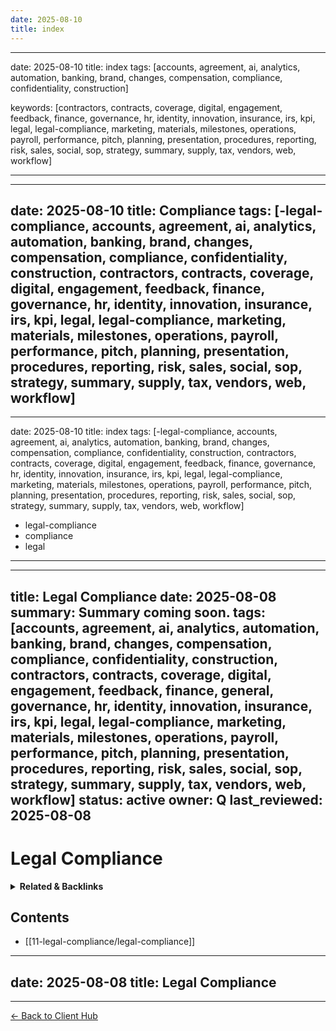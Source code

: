 ```yaml
---
date: 2025-08-10
title: index
---
```

---
date: 2025-08-10
title: index
tags: [accounts, agreement, ai, analytics, automation, banking, brand, changes, compensation, compliance, confidentiality, construction]

keywords: [contractors, contracts, coverage, digital, engagement, feedback, finance, governance, hr, identity, innovation, insurance, irs, kpi, legal, legal-compliance, marketing, materials, milestones, operations, payroll, performance, pitch, planning, presentation, procedures, reporting, risk, sales, social, sop, strategy, summary, supply, tax, vendors, web, workflow]

---
---
date: 2025-08-10
title: Compliance
tags: [-legal-compliance, accounts, agreement, ai, analytics, automation, banking, brand, changes, compensation, compliance, confidentiality, construction, contractors, contracts, coverage, digital, engagement, feedback, finance, governance, hr, identity, innovation, insurance, irs, kpi, legal, legal-compliance, marketing, materials, milestones, operations, payroll, performance, pitch, planning, presentation, procedures, reporting, risk, sales, social, sop, strategy, summary, supply, tax, vendors, web, workflow]
---
---
date: 2025-08-10
title: index
tags: [-legal-compliance, accounts, agreement, ai, analytics, automation, banking, brand, changes, compensation, compliance, confidentiality, construction, contractors, contracts, coverage, digital, engagement, feedback, finance, governance, hr, identity, innovation, insurance, irs, kpi, legal, legal-compliance, marketing, materials, milestones, operations, payroll, performance, pitch, planning, presentation, procedures, reporting, risk, sales, social, sop, strategy, summary, supply, tax, vendors, web, workflow]
  - legal-compliance
  - compliance
  - legal
---
---
title: Legal Compliance
date: 2025-08-08
summary: Summary coming soon.
tags: [accounts, agreement, ai, analytics, automation, banking, brand, changes, compensation, compliance, confidentiality, construction, contractors, contracts, coverage, digital, engagement, feedback, finance, general, governance, hr, identity, innovation, insurance, irs, kpi, legal, legal-compliance, marketing, materials, milestones, operations, payroll, performance, pitch, planning, presentation, procedures, reporting, risk, sales, social, sop, strategy, summary, supply, tax, vendors, web, workflow]
status: active
owner: Q
last_reviewed: 2025-08-08
---
# Legal Compliance

<!-- RELATED:START -->

<details>
<summary><strong>Related & Backlinks</strong></summary>

- [[01-scope/A-Your-Details]]
- [[01-scope/B-QiSuiteTM-Overview]]
- [[01-scope/C-Scope-of-Services]]
- [[01-scope/D-What-I-Do]]
- [[01-scope/E-What-I-DON-T-Do]]
- [[01-scope/F-What-I-Expect-From-You]]
- [[01-scope/G-KPIs-Goals]]
- [[02-investment/A-Investment-Payment-Terms]]
- [[02-investment/B-ROI-Payment-Projection-Example]]
- [[03-roadmap-strategies-faqs/A-Roadmap]]
- [[03-roadmap-strategies-faqs/B-Strategies]]
- [[03-roadmap-strategies-faqs/C-FAQs]]
- [[05-agreement/A. Agreement Sections]]
- [[07-financials/A-Assets/assets]]
- [[07-financials/B-Banks/banking]]
- [[07-financials/C-Contractors/payroll-contractors]]
- [[07-financials/D-Liability/loans-n-credit]]
- [[07-financials/E-Expenses/expenses]]
- [[07-financials/F-Entity-Docs/entity-docs]]
- [[07-financials/I-Insurance/insurance]]
- [[07-financials/O-Others/other-deductions]]
- [[07-financials/R-Reports/reports]]
- [[07-financials/T-Taxes/taxes]]
- [[08-marketing/A-Brand-Assets/logos-and-assets]]
- [[08-marketing/B-Sales-Materials/sales-materials]]
- [[08-marketing/D-Decks/brochures-and-decks]]
- [[08-marketing/E-Testimonials/testimonials]]
- [[08-marketing/F-Websites/website-and-socials]]
- [[08-marketing/marketing-overview]]
- [[09-operations/A-Sops/sample-sop]]
- [[09-operations/A-Sops/standard-ops]]
- [[09-operations/C-Vendors/vendors-list]]
- [[09-operations/operations-overview]]
- [[10-technology/A-Architecture/cfo-os-technical-architecture]]
- [[10-technology/B-Development/integrations]]
- [[10-technology/B-Development/web-deployment-readme]]
- [[10-technology/C-Chatbot/chatbot-readme]]
- [[10-technology/D-Docs/client-installation-guide]]
- [[10-technology/D-Docs/deployment-checklist]]
- [[10-technology/D-Docs/licenses-and-keys]]
- [[10-technology/E-Tech-Stack/technology]]
- [[10-technology/E-Tech-Stack/tools-stack]]
- [[11-legal-compliance/legal-compliance]]
- [[12-human-resources/hr-overview]]
- [[12-human-resources/policies-and-handbooks]]
- [[12-human-resources/team-directory]]
- [[13-engagements/0803-proposed/readme]]
- [[13-engagements/engagements]]
- [[14-analytics/A-Work Summaries/2025-08-09-BuiltByRays Launch Day Work Log & ROI Final]]
- [[99-archives/archives-overview]]
- [[.]]

</details>

<!-- RELATED:END -->

<!-- AUTO-TOC:START -->

## Contents
- [[11-legal-compliance/legal-compliance]]

<!-- AUTO-TOC:END -->

---
date: 2025-08-08
title: Legal Compliance
---

---
[← Back to Client Hub](https://www.builtbyrays.com/Client-Vault/portal)
